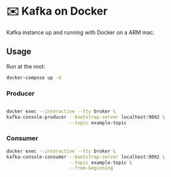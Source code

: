# ✉️ Kafka on Docker

Kafka instance up and running with Docker on a ARM mac.

## Usage

Run at the root:

```sh
docker-compose up -d
```

### Producer

```sh

docker exec --interactive --tty broker \
kafka-console-producer --bootstrap-server localhost:9092 \
                       --topic example-topic
```

### Consumer

```sh
docker exec --interactive --tty broker \
kafka-console-consumer --bootstrap-server localhost:9092 \
                       --topic example-topic \
                       --from-beginning
```
